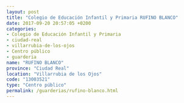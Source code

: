 ```yaml
---
layout: post
title: "Colegio de Educación Infantil y Primaria RUFINO BLANCO"
date: 2017-09-20 20:57:05 +0200
categories:
- Colegio de Educación Infantil y Primaria
- ciudad-real
- villarrubia-de-los-ojos
- Centro público
- guarderia
name: "RUFINO BLANCO"
province: "Ciudad Real"
location: "Villarrubia de los Ojos"
code: "13003521"
type: "Centro público"
permalink: /guarderias/rufino-blanco.html
---
```

